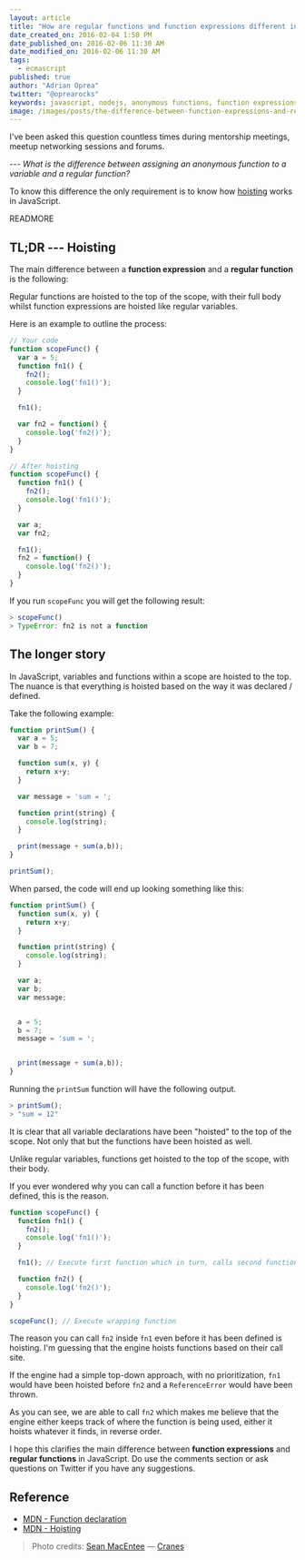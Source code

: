 ```yaml
---
layout: article
title: "How are regular functions and function expressions different in JavaScript?"
date_created_on: 2016-02-04 1:50 PM
date_published_on: 2016-02-06 11:30 AM
date_modified_on: 2016-02-06 11:30 AM
tags:
  - ecmascript
published: true
author: "Adrian Oprea"
twitter: "@oprearocks"
keywords: javascript, nodejs, anonymous functions, function expressions, javascript functions, es6 functions, arrow functions
image: /images/posts/the-difference-between-function-expressions-and-regular-functions-in-javascript/post.jpg
---
```


I've been asked this question countless times during mentorship meetings, meetup networking sessions
and forums.

*--- What is the difference between assigning an anonymous function to a variable and a regular function?*

To know this difference the only requirement is to know how [hoisting](https://developer.mozilla.org/en/docs/Web/JavaScript/Reference/Statements/function#Function_declaration_hoisting) works in JavaScript.

READMORE

## TL;DR --- Hoisting

The main difference between a **function expression** and a **regular function** is the following:

Regular functions are hoisted to the top of the scope, with their full body whilst function expressions
are hoisted like regular variables.

Here is an example to outline the process:

```js
// Your code
function scopeFunc() {
  var a = 5;
  function fn1() {
    fn2();
    console.log('fn1()');
  }

  fn1();

  var fn2 = function() {
    console.log('fn2()');
  }
}

// After hoisting
function scopeFunc() {
  function fn1() {
    fn2();
    console.log('fn1()');
  }

  var a;
  var fn2;

  fn1();
  fn2 = function() {
    console.log('fn2()');
  }
}
```

If you run `scopeFunc` you will get the following result:

```js
> scopeFunc()
> TypeError: fn2 is not a function
```

## The longer story

In JavaScript, variables and functions within a scope are hoisted to the top.
The nuance is that everything is hoisted based on the way it was declared / defined.

Take the following example:

```javascript
function printSum() {
  var a = 5;
  var b = 7;

  function sum(x, y) {
    return x+y;
  }

  var message = 'sum = ';

  function print(string) {
    console.log(string);
  }

  print(message + sum(a,b));
}

printSum();
```

When parsed, the code will end up looking something like this:

```js
function printSum() {
  function sum(x, y) {
    return x+y;
  }

  function print(string) {
    console.log(string);
  }

  var a;
  var b;
  var message;


  a = 5;
  b = 7;
  message = 'sum = ';


  print(message + sum(a,b));
}
```
Running the `printSum` function will have the following output.

```js
> printSum();
> "sum = 12"
```
It is clear that all variable declarations have been "hoisted" to the top of the scope. Not only that
but the functions have been hoisted as well.

Unlike regular variables, functions get hoisted to the top of the scope, with their body.

If you ever wondered why you can call a function before it has been defined, this is the reason.

```js
function scopeFunc() {
  function fn1() {
    fn2();
    console.log('fn1()');
  }

  fn1(); // Execute first function which in turn, calls second function

  function fn2() {
    console.log('fn2()');
  }
}

scopeFunc(); // Execute wrapping function
```

The reason you can call `fn2` inside `fn1` even before it has been defined is hoisting.
I'm guessing that the engine hoists functions based on their call site.

If the engine had a simple top-down approach, with no prioritization, `fn1` would have been hoisted
before `fn2` and a `ReferenceError` would have been thrown.

As you can see, we are able to call `fn2` which makes me believe that the engine either keeps track
of where the function is being used, either it hoists whatever it finds, in reverse order.

I hope this clarifies the main difference between **function expressions** and **regular functions** in JavaScript.
Do use the comments section or ask questions on Twitter if you have any suggestions.

## Reference

- [MDN - Function declaration](https://developer.mozilla.org/en/docs/Web/JavaScript/Reference/Statements/function#Function_declaration_hoisting)
- [MDN - Hoisting](https://developer.mozilla.org/en-US/docs/Glossary/Hoisting)


> Photo credits:
> [Sean MacEntee](https://www.flickr.com/photos/smemon/) &mdash; [Cranes](https://flic.kr/p/oKtiYv)
